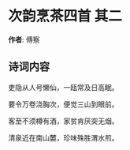 # 次韵烹茶四首  其二

**作者**: 傅察

## 诗词内容

吏隐从人号懒仙，一瓯常及日高眠。

要令万卷浇胸次，便觉三山到眼前。

客至不须樽有酒，家贫肯厌突无烟。

清泉近在南山麓，珍味殊胜渭水煎。

